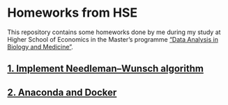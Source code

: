 # Homeworks from HSE

This repository contains some homeworks done by me during my study at Higher School of Economics in the Master’s programme [“Data Analysis in Biology and Medicine”](https://www.hse.ru/en/ma/adbm/).

## [1. Implement Needleman–Wunsch algorithm](1_needleman_wunsch)

## [2. Anaconda and Docker](2_anaconda_and_docker)
